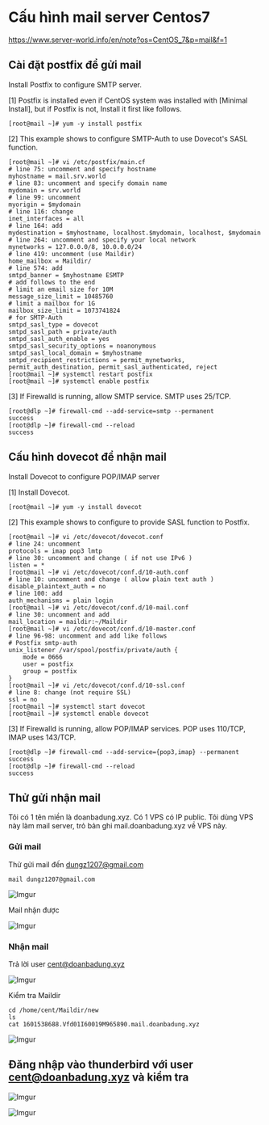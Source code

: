 # Cấu hình mail server Centos7

https://www.server-world.info/en/note?os=CentOS_7&p=mail&f=1

## Cài đặt postfix để gửi mail

 	
Install Postfix to configure SMTP server.

[1]	Postfix is installed even if CentOS system was installed with [Minimal Install], but if Postfix is not, Install it first like follows.

    [root@mail ~]# yum -y install postfix

[2]	This example shows to configure SMTP-Auth to use Dovecot's SASL function.

    [root@mail ~]# vi /etc/postfix/main.cf
    # line 75: uncomment and specify hostname
    myhostname = mail.srv.world
    # line 83: uncomment and specify domain name
    mydomain = srv.world
    # line 99: uncomment
    myorigin = $mydomain
    # line 116: change
    inet_interfaces = all
    # line 164: add
    mydestination = $myhostname, localhost.$mydomain, localhost, $mydomain
    # line 264: uncomment and specify your local network
    mynetworks = 127.0.0.0/8, 10.0.0.0/24
    # line 419: uncomment (use Maildir)
    home_mailbox = Maildir/
    # line 574: add
    smtpd_banner = $myhostname ESMTP
    # add follows to the end
    # limit an email size for 10M
    message_size_limit = 10485760
    # limit a mailbox for 1G
    mailbox_size_limit = 1073741824
    # for SMTP-Auth
    smtpd_sasl_type = dovecot
    smtpd_sasl_path = private/auth
    smtpd_sasl_auth_enable = yes
    smtpd_sasl_security_options = noanonymous
    smtpd_sasl_local_domain = $myhostname
    smtpd_recipient_restrictions = permit_mynetworks, permit_auth_destination, permit_sasl_authenticated, reject
    [root@mail ~]# systemctl restart postfix
    [root@mail ~]# systemctl enable postfix


[3]	If Firewalld is running, allow SMTP service. SMTP uses 25/TCP.


    [root@dlp ~]# firewall-cmd --add-service=smtp --permanent
    success
    [root@dlp ~]# firewall-cmd --reload
    success

## Cấu hình dovecot để nhận mail

 	
Install Dovecot to configure POP/IMAP server

[1]	Install Dovecot.

    [root@mail ~]# yum -y install dovecot

[2]	This example shows to configure to provide SASL function to Postfix.

    [root@mail ~]# vi /etc/dovecot/dovecot.conf
    # line 24: uncomment
    protocols = imap pop3 lmtp
    # line 30: uncomment and change ( if not use IPv6 )
    listen = *
    [root@mail ~]# vi /etc/dovecot/conf.d/10-auth.conf
    # line 10: uncomment and change ( allow plain text auth )
    disable_plaintext_auth = no
    # line 100: add
    auth_mechanisms = plain login
    [root@mail ~]# vi /etc/dovecot/conf.d/10-mail.conf
    # line 30: uncomment and add
    mail_location = maildir:~/Maildir
    [root@mail ~]# vi /etc/dovecot/conf.d/10-master.conf
    # line 96-98: uncomment and add like follows
    # Postfix smtp-auth
    unix_listener /var/spool/postfix/private/auth {
        mode = 0666
        user = postfix
        group = postfix
    }
    [root@mail ~]# vi /etc/dovecot/conf.d/10-ssl.conf
    # line 8: change (not require SSL)
    ssl = no
    [root@mail ~]# systemctl start dovecot
    [root@mail ~]# systemctl enable dovecot

[3]	If Firewalld is running, allow POP/IMAP services. POP uses 110/TCP, IMAP uses 143/TCP.


    [root@dlp ~]# firewall-cmd --add-service={pop3,imap} --permanent
    success
    [root@dlp ~]# firewall-cmd --reload
    success

## Thử gửi nhận mail

Tôi có 1 tên miền là doanbadung.xyz. Có 1 VPS có IP public. Tôi dùng VPS này làm mail server, trỏ bản ghi mail.doanbadung.xyz về VPS này.

### Gửi mail

Thử gửi mail đến dungz1207@gmail.com

    mail dungz1207@gmail.com

![Imgur](https://i.imgur.com/gVyyebb.png)

Mail nhận được

![Imgur](https://i.imgur.com/cDUTzzt.png)

### Nhận mail

Trả lời user cent@doanbadung.xyz

![Imgur](https://i.imgur.com/8w1Mter.png)

Kiểm tra Maildir

    cd /home/cent/Maildir/new
    ls
    cat 1601538688.Vfd01I60019M965890.mail.doanbadung.xyz

![Imgur](https://i.imgur.com/7tID7SZ.png)

## Đăng nhập vào thunderbird với user cent@doanbadung.xyz và kiểm tra

![Imgur](https://i.imgur.com/lVSpKXB.png)

![Imgur](https://i.imgur.com/71yVsep.png)

## 